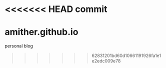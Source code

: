 <<<<<<< HEAD
commit
=======
amither.github.io
=================

personal blog
>>>>>>> 62831201bd60d10661191926fa1e1e2edc009e78
